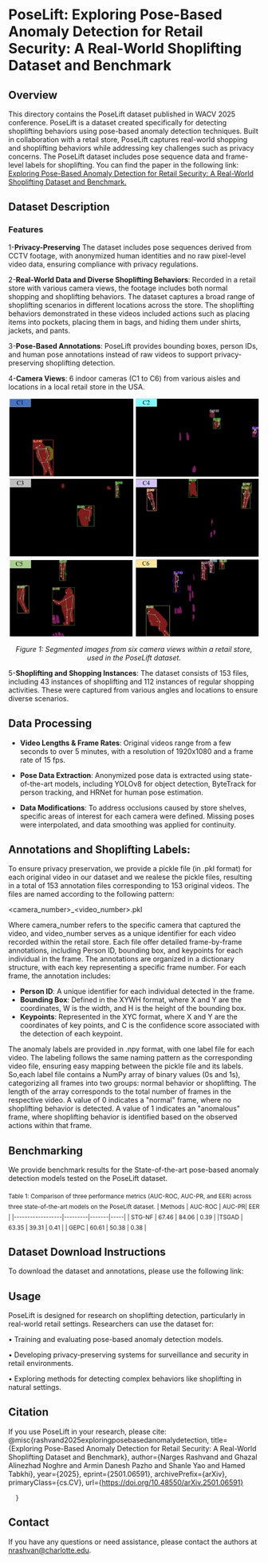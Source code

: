 # PoseLift: Exploring Pose-Based Anomaly Detection for Retail Security: A Real-World Shoplifting Dataset and Benchmark

## Overview
This directory contains the PoseLift dataset published in WACV 2025 conference. PoseLift is a dataset created specifically for detecting shoplifting behaviors using pose-based anomaly detection techniques. Built in collaboration with a retail store, PoseLift captures real-world shopping and shoplifting behaviors while addressing key challenges such as privacy concerns. The PoseLift dataset includes pose sequence data and frame-level labels for shoplifting. You can find the paper in the following link: [Exploring Pose-Based Anomaly Detection for Retail Security: A Real-World Shoplifting Dataset and Benchmark.](https://arxiv.org/abs/2501.06591)

## Dataset Description

### Features 
1-**Privacy-Preserving**
The dataset includes pose sequences derived from CCTV footage, with anonymized human identities and no raw pixel-level video data, ensuring compliance with privacy regulations.


2-**Real-World Data and Diverse Shoplifting Behaviors**: Recorded in a retail store with various camera views, the footage includes both normal shopping and shoplifting behaviors. The dataset captures a broad range of shoplifting scenarios in different locations across the store. The shoplifting behaviors demonstrated in these videos included actions such as placing items into pockets, placing them in bags, and hiding them under shirts, jackets, and pants.


3-**Pose-Based Annotations**: PoseLift provides bounding boxes, person IDs, and human pose annotations instead of raw videos to support privacy-preserving shoplifting detection.


4-**Camera Views**: 6 indoor cameras (C1 to C6) from various aisles and locations in a local retail store in the USA. 
<div align="center">
  <img src="Samples/Camera_Views.png" alt="Cameras" width="500">
  <p><em>Figure 1: Segmented images from six camera views within a retail store, used in the PoseLift dataset.</em></p>
</div>


5-**Shoplifting and Shopping Instances**: The dataset consists of 153 files, including 43 instances of shoplifting and 112 instances of regular shopping activities. These were captured from various angles and locations to ensure diverse scenarios.


## Data Processing
- **Video Lengths & Frame Rates**: Original videos range from a few seconds to over 5 minutes, with a resolution of 1920x1080 and a frame rate of 15 fps.

  
- **Pose Data Extraction**: Anonymized pose data is extracted using state-of-the-art models, including YOLOv8 for object detection, ByteTrack for person tracking, and HRNet for human pose estimation.

  
- **Data Modifications**: To address occlusions caused by store shelves, specific areas of interest for each camera were defined. Missing poses were interpolated, and data smoothing was applied for continuity.


## Annotations and Shoplifting Labels:
To ensure privacy preservation, we provide a pickle file (in .pkl format) for each original video in our dataset and we realese the pickle files, resulting in a total of 153 annotation files corresponding to 153 original videos. The files are named according to the following pattern:

<camera_number>_<video_number>.pkl


Where camera_number refers to the specific camera that captured the video, and video_number serves as a unique identifier for each video recorded within the retail store.
Each file offer detailed frame-by-frame annotations, including Person ID, bounding box, and keypoints for each individual in the frame.
The annotations are organized in a dictionary structure, with each key representing a specific frame number. For each frame, the annotation includes:
- **Person ID**: A unique identifier for each individual detected in the frame.
- **Bounding Box**: Defined in the XYWH format, where X and Y are the coordinates, W is the width, and H is the height of the bounding box.
- **Keypoints**: Represented in the XYC format, where X and Y are the coordinates of key points, and C is the confidence score associated with the detection of each keypoint.


The anomaly labels are provided in .npy format, with one label file for each video. The labeling follows the same naming pattern as the corresponding video file, ensuring easy mapping between the pickle file and its labels. So,each label file contains a NumPy array of binary values (0s and 1s), categorizing all frames into two groups: normal behavior or shoplifting. The length of the array corresponds to the total number of frames in the respective video. A value of 0 indicates a "normal" frame, where no shoplifting behavior is detected. A value of 1 indicates an "anomalous" frame, where shoplifting behavior is identified based on the observed actions within that frame.

## Benchmarking

We provide benchmark results for the State-of-the-art pose-based anomaly detection models tested on the PoseLift dataset.


<sub> Table 1: Comparison of three performance metrics (AUC-ROC, AUC-PR, and EER) across three state-of-the-art models on the PoseLift dataset.
| Methods          | AUC-ROC | AUC-PR| EER |
|------------------|---------|-------|-----|
| STG-NF         |    67.46   | 84.06        | 0.39   |
|TSGAD           |   63.35    |  39.31       | 0.41    |
| GEPC          |   60.61    |  50.38       | 0.38  |


## Dataset Download Instructions
To download the dataset and annotations, please use the following link:

## Usage
PoseLift is designed for research on shoplifting detection, particularly in real-world retail settings. Researchers can use the dataset for:


•	Training and evaluating pose-based anomaly detection models.


•	Developing privacy-preserving systems for surveillance and security in retail environments.


•	Exploring methods for detecting complex behaviors like shoplifting in natural settings.

## Citation
If you use PoseLift in your research, please cite:  
@misc{rashvand2025exploringposebasedanomalydetection,
      title={Exploring Pose-Based Anomaly Detection for Retail Security: A Real-World Shoplifting Dataset and Benchmark}, 
      author={Narges Rashvand and Ghazal Alinezhad Noghre and Armin Danesh Pazho and Shanle Yao and Hamed Tabkhi},
      year={2025},
      eprint={2501.06591},
      archivePrefix={arXiv},
      primaryClass={cs.CV},
      url={https://doi.org/10.48550/arXiv.2501.06591}   


      }


## Contact
If you have any questions or need assistance, please contact the authors at nrashvan@charlotte.edu.
